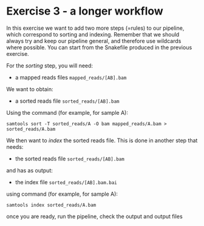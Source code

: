 # Exercise 3 - a longer workflow

In this exercise we want to add two more steps (=rules) to our pipeline,
which correspond to sorting and indexing. Remember that we should always
try and keep our pipeline general, and therefore use wildcards where possible. 
You can start from the Snakefile produced in the previous exercise.

For the *sorting* step, you will need:

- a mapped reads files `mapped_reads/[AB].bam`

We want to obtain:

- a sorted reads file `sorted_reads/[AB].bam`

Using the command (for example, for sample A):

```
samtools sort -T sorted_reads/A -O bam mapped_reads/A.bam > sorted_reads/A.bam
```

We then want to *index* the sorted reads file. This is done in another step
that needs:

- the sorted reads file `sorted_reads/[AB].bam`

and has as output:

- the index file `sorted_reads/[AB].bam.bai`

using command (for example, for sample A):

```
samtools index sorted_reads/A.bam
```

once you are ready, run the pipeline, check the output and output files


